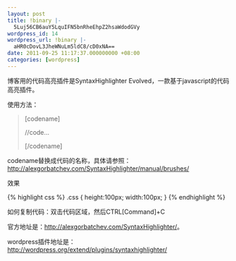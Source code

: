 ```yaml
---
layout: post
title: !binary |-
  5Luj56CB6auY5LquIFN5bnRheEhpZ2hsaWdodGVy
wordpress_id: 14
wordpress_url: !binary |-
  aHR0cDovL3JheWNuLm5ldC8/cD0xNA==
date: 2011-09-25 11:17:37.000000000 +08:00
categories: [wordpress]
---
```

博客用的代码高亮插件是SyntaxHighlighter Evolved，一款基于javascript的代码高亮插件。
<!--more-->
使用方法：
<blockquote>[codename]

//code...

[/codename]</blockquote>

codename替换成代码的名称，具体请参照：<a title="刷子" href="http://alexgorbatchev.com/SyntaxHighlighter/manual/brushes/" target="_blank">http://alexgorbatchev.com/SyntaxHighlighter/manual/brushes/</a>

效果

{% highlight css %}
.css {
    height:100px;
    width:100px;
}
{% endhighlight %}

如何复制代码：双击代码区域，然后CTRL[Command]+C

官方地址是：<a title="SyntaxHighlighter" href="http://alexgorbatchev.com/SyntaxHighlighter/" target="_blank">http://alexgorbatchev.com/SyntaxHighlighter/</a>。

wordpress插件地址是：<a title="syntaxhighlighter" href="http://wordpress.org/extend/plugins/syntaxhighlighter/" target="_blank">http://wordpress.org/extend/plugins/syntaxhighlighter/</a>

